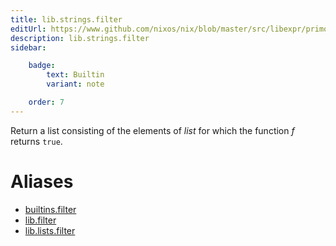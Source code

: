 ```yaml
---
title: lib.strings.filter
editUrl: https://www.github.com/nixos/nix/blob/master/src/libexpr/primops.cc
description: lib.strings.filter
sidebar:

    badge:
        text: Builtin
        variant: note

    order: 7
---
```


Return a list consisting of the elements of *list* for which the
function *f* returns `true`.


# Aliases

- [builtins.filter](reference/builtins/builtins-filter)
- [lib.filter](reference/lib/lib-filter)
- [lib.lists.filter](reference/lib/lists/lib-lists-filter)


